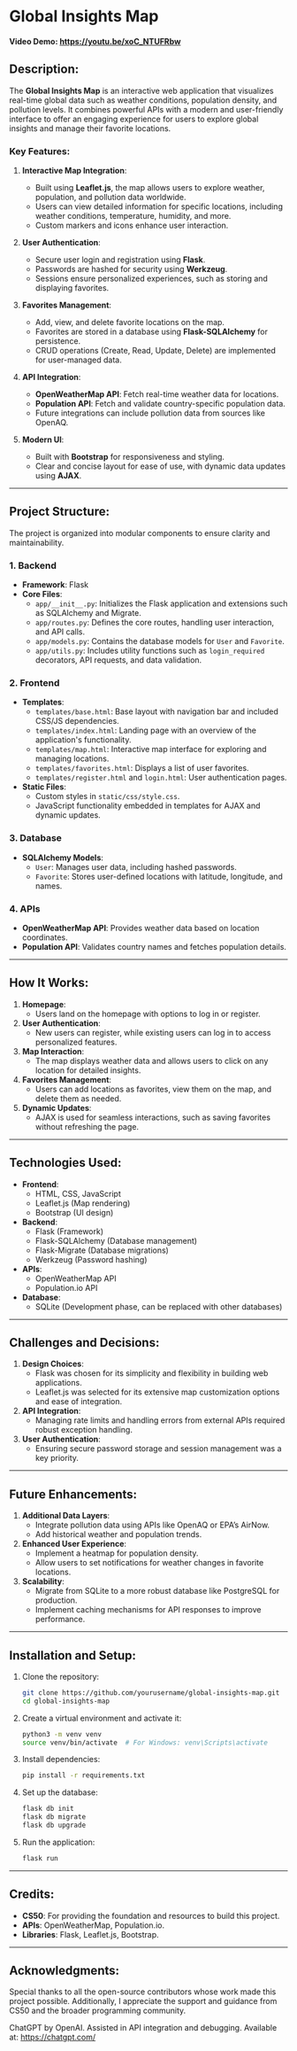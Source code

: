 # Global Insights Map
#### Video Demo: https://youtu.be/xoC_NTUFRbw

## Description:
The **Global Insights Map** is an interactive web application that visualizes real-time global data such as weather conditions, population density, and pollution levels. It combines powerful APIs with a modern and user-friendly interface to offer an engaging experience for users to explore global insights and manage their favorite locations.

### Key Features:
1. **Interactive Map Integration**:
   - Built using **Leaflet.js**, the map allows users to explore weather, population, and pollution data worldwide.
   - Users can view detailed information for specific locations, including weather conditions, temperature, humidity, and more.
   - Custom markers and icons enhance user interaction.

2. **User Authentication**:
   - Secure user login and registration using **Flask**.
   - Passwords are hashed for security using **Werkzeug**.
   - Sessions ensure personalized experiences, such as storing and displaying favorites.

3. **Favorites Management**:
   - Add, view, and delete favorite locations on the map.
   - Favorites are stored in a database using **Flask-SQLAlchemy** for persistence.
   - CRUD operations (Create, Read, Update, Delete) are implemented for user-managed data.

4. **API Integration**:
   - **OpenWeatherMap API**: Fetch real-time weather data for locations.
   - **Population API**: Fetch and validate country-specific population data.
   - Future integrations can include pollution data from sources like OpenAQ.

5. **Modern UI**:
   - Built with **Bootstrap** for responsiveness and styling.
   - Clear and concise layout for ease of use, with dynamic data updates using **AJAX**.

---

## Project Structure:
The project is organized into modular components to ensure clarity and maintainability.

### 1. Backend
- **Framework**: Flask
- **Core Files**:
  - `app/__init__.py`: Initializes the Flask application and extensions such as SQLAlchemy and Migrate.
  - `app/routes.py`: Defines the core routes, handling user interaction, and API calls.
  - `app/models.py`: Contains the database models for `User` and `Favorite`.
  - `app/utils.py`: Includes utility functions such as `login_required` decorators, API requests, and data validation.

### 2. Frontend
- **Templates**:
  - `templates/base.html`: Base layout with navigation bar and included CSS/JS dependencies.
  - `templates/index.html`: Landing page with an overview of the application's functionality.
  - `templates/map.html`: Interactive map interface for exploring and managing locations.
  - `templates/favorites.html`: Displays a list of user favorites.
  - `templates/register.html` and `login.html`: User authentication pages.
- **Static Files**:
  - Custom styles in `static/css/style.css`.
  - JavaScript functionality embedded in templates for AJAX and dynamic updates.

### 3. Database
- **SQLAlchemy Models**:
  - `User`: Manages user data, including hashed passwords.
  - `Favorite`: Stores user-defined locations with latitude, longitude, and names.

### 4. APIs
- **OpenWeatherMap API**: Provides weather data based on location coordinates.
- **Population API**: Validates country names and fetches population details.

---

## How It Works:
1. **Homepage**:
   - Users land on the homepage with options to log in or register.
2. **User Authentication**:
   - New users can register, while existing users can log in to access personalized features.
3. **Map Interaction**:
   - The map displays weather data and allows users to click on any location for detailed insights.
4. **Favorites Management**:
   - Users can add locations as favorites, view them on the map, and delete them as needed.
5. **Dynamic Updates**:
   - AJAX is used for seamless interactions, such as saving favorites without refreshing the page.

---

## Technologies Used:
- **Frontend**:
  - HTML, CSS, JavaScript
  - Leaflet.js (Map rendering)
  - Bootstrap (UI design)
- **Backend**:
  - Flask (Framework)
  - Flask-SQLAlchemy (Database management)
  - Flask-Migrate (Database migrations)
  - Werkzeug (Password hashing)
- **APIs**:
  - OpenWeatherMap API
  - Population.io API
- **Database**:
  - SQLite (Development phase, can be replaced with other databases)

---

## Challenges and Decisions:
1. **Design Choices**:
   - Flask was chosen for its simplicity and flexibility in building web applications.
   - Leaflet.js was selected for its extensive map customization options and ease of integration.
2. **API Integration**:
   - Managing rate limits and handling errors from external APIs required robust exception handling.
3. **User Authentication**:
   - Ensuring secure password storage and session management was a key priority.

---

## Future Enhancements:
1. **Additional Data Layers**:
   - Integrate pollution data using APIs like OpenAQ or EPA’s AirNow.
   - Add historical weather and population trends.
2. **Enhanced User Experience**:
   - Implement a heatmap for population density.
   - Allow users to set notifications for weather changes in favorite locations.
3. **Scalability**:
   - Migrate from SQLite to a more robust database like PostgreSQL for production.
   - Implement caching mechanisms for API responses to improve performance.

---

## Installation and Setup:
1. Clone the repository:
   ```bash
   git clone https://github.com/yourusername/global-insights-map.git
   cd global-insights-map
2. Create a virtual environment and activate it:
   ```bash
   python3 -m venv venv
   source venv/bin/activate  # For Windows: venv\Scripts\activate
3. Install dependencies:
   ```bash
   pip install -r requirements.txt
4. Set up the database:
   ```bash
   flask db init
   flask db migrate
   flask db upgrade
5. Run the application:
   ```bash
   flask run

---
## Credits:
- **CS50**: For providing the foundation and resources to build this project.
- **APIs**: OpenWeatherMap, Population.io.
- **Libraries**: Flask, Leaflet.js, Bootstrap.

---

## Acknowledgments:
Special thanks to all the open-source contributors whose work made this project possible. Additionally, I appreciate the support and guidance from CS50 and the broader programming community.

ChatGPT by OpenAI. Assisted in API integration and debugging. 
Available at: https://chatgpt.com/
